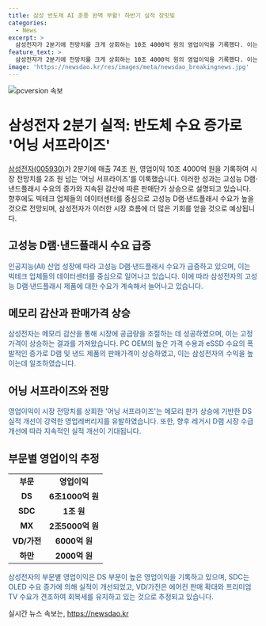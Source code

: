 ```yaml
---
title: 삼성 반도체 AI 훈풍 완벽 부활! 하반기 실적 장밋빛
categories:
  - News
excerpt: >
  삼성전자가 2분기에 전망치를 크게 상회하는 10조 4000억 원의 영업이익을 기록했다. 이는 전년 동기 대비 매출 23.31%, 영업이익 1452.24% 증가한 결과다. 고성능 D램·낸드플래시 수요의 급증과 메모리 판매단가의 상승 등으로 이러한 성과를 거뒀으며, 향후에도 반도체 수요가 견조할 것으로 기대된다. 또한, 빅테크 기업들의 데이터센터를 중심으로 수요가 증가하고 있으며, 메모리 감산 정책과 고가격 수용 등으로 인해 영업이익이 큰 폭으로 성장한 것으로 추정된다.
feature_text: >
  삼성전자가 2분기에 전망치를 크게 상회하는 10조 4000억 원의 영업이익을 기록했다. 이는 전년 동기 대비 매출 23.31%, 영업이익 1452.24% 증가한 결과다. 고성능 D램·낸드플래시 수요의 급증과 메모리 판매단가의 상승 등으로 이러한 성과를 거뒀으며, 향후에도 반도체 수요가 견조할 것으로 기대된다. 또한, 빅테크 기업들의 데이터센터를 중심으로 수요가 증가하고 있으며, 메모리 감산 정책과 고가격 수용 등으로 인해 영업이익이 큰 폭으로 성장한 것으로 추정된다.
image: 'https://newsdao.kr/res/images/meta/newsdao_breakingnews.jpg'
---
```


<p><img src="https://newsdao.kr/res/images/meta/newsdao_breakingnews.jpg" alt="pcversion 속보" /></p>

<h1>삼성전자 2분기 실적: 반도체 수요 증가로 '어닝 서프라이즈'</h1>

<p data-ke-size="size16"></p>

<p><a href="https://ko.wikipedia.org/wiki/%EC%82%BC%EC%84%B1%EC%A0%84%EC%9E%90" target="_blank">삼성전자(005930)</a>가 2분기에 매출 74조 원, 영업이익 10조 4000억 원을 기록하여 시장 전망치를 2조 원 넘는 '어닝 서프라이즈'를 이룩했습니다. 이러한 성과는 고성능 D램·낸드플래시 수요의 증가와 지속된 감산에 따른 판매단가 상승으로 설명되고 있습니다. 향후에도 빅테크 업체들의 데이터센터를 중심으로 고성능 D램·낸드플래시 수요가 높을 것으로 전망되며, 삼성전자가 이러한 시장 흐름에 더 많은 기회를 얻을 것으로 예상됩니다.</p>

<h2 data-ke-size="size26">고성능 D램·낸드플래시 수요 급증</h2>

<p><span style="color: #1a5490;">인공지능(AI) 산업 성장에 따라 고성능 D램·낸드플래시 수요가 급증하고 있으며, 이는 빅테크 업체들의 데이터센터를 중심으로 일어나고 있습니다. 이에 따라 삼성전자의 고성능 D램·낸드플래시 제품에 대한 수요가 계속해서 늘어나고 있습니다.</span></p>

<h2 data-ke-size="size26">메모리 감산과 판매가격 상승</h2>

<p><span style="color: #1a5490;">삼성전자는 메모리 감산을 통해 시장에 공급량을 조절하는 데 성공하였으며, 이는 고정가격이 상승하는 결과를 가져왔습니다. PC OEM의 높은 가격 수용과 eSSD 수요의 폭발적인 증가로 D램 및 낸드 제품의 판매가격이 상승하였고, 이는 삼성전자의 수익을 높이는데 일조하였습니다.</span></p>

<h2 data-ke-size="size26">어닝 서프라이즈와 전망</h2>

<p><span style="color: #1a5490;">영업이익이 시장 전망치를 상회한 '어닝 서프라이즈'는 메모리 판가 상승에 기반한 DS 실적 개선이 강력한 영업레버리지를 유발하였습니다. 또한, 향후 레거시 D램 시장 수급 개선에 따라 지속적인 실적 개선이 기대됩니다.</span></p>

<h2 data-ke-size="size26">부문별 영업이익 추정</h2>

<table>
<tbody>
<tr>
<td style="text-align: center; height: 17px;"><strong>부문</strong></td>
<td style="text-align: center; height: 17px;"><strong>영업이익</strong></td>
</tr>
<tr>
<td style="text-align: center; height: 17px;"><strong>DS</strong></td>
<td style="text-align: center; height: 17px;"><b>6조1000억 원</b></td>
</tr>
<tr>
<td style="text-align: center; height: 17px;"><strong>SDC</strong></td>
<td style="text-align: center; height: 17px;"><b>1조 원</b></td>
</tr>
<tr>
<td style="text-align: center; height: 17px;"><strong>MX</strong></td>
<td style="text-align: center; height: 17px;"><b>2조5000억 원</b></td>
</tr>
<tr>
<td style="text-align: center; height: 17px;"><strong>VD/가전</strong></td>
<td style="text-align: center; height: 17px;"><b>6000억 원</b></td>
</tr>
<tr>
<td style="text-align: center; height: 17px;"><strong>하만</strong></td>
<td style="text-align: center; height: 17px;"><b>2000억 원</b></td>
</tr>
</tbody>
</table>

<p><span style="color: #1a5490;">삼성전자의 부문별 영업이익은 DS 부문이 높은 영업이익을 기록하고 있으며, SDC는 OLED 수요 증가에 의해 실적이 개선되었고, VD/가전은 에어컨 판매 확대와 프리미엄 TV 수요가 견조하여 회복세를 유지하고 있는 것으로 추정되고 있습니다.</span></p>

<p data-ke-size="size16"></p>
실시간 뉴스 속보는, <a href="https://newsdao.kr" rel="dofollow">https://newsdao.kr</a>


